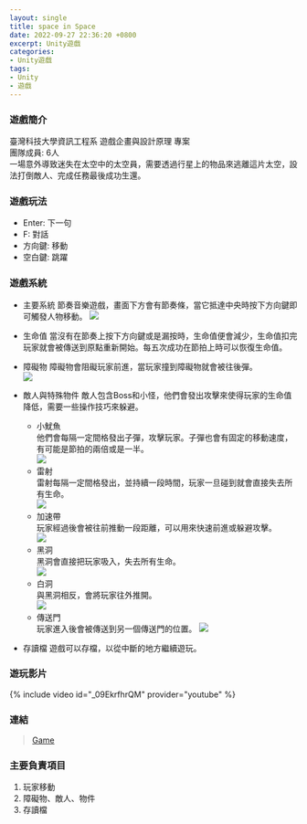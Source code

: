 ```yaml
---
layout: single
title: space in Space
date: 2022-09-27 22:36:20 +0800
excerpt: Unity遊戲
categories:
- Unity遊戲
tags:
- Unity
- 遊戲
---
```


### 遊戲簡介 
臺灣科技大學資訊工程系 遊戲企畫與設計原理 專案  
團隊成員: 6人  
一場意外導致迷失在太空中的太空員，需要透過行星上的物品來逃離這片太空，設法打倒敵人、完成任務最後成功生還。

### 遊戲玩法  
* Enter: 下一句  
* F: 對話  
* 方向鍵: 移動  
* 空白鍵: 跳躍

### 遊戲系統
* 主要系統
節奏音樂遊戲，畫面下方會有節奏條，當它抵達中央時按下方向鍵即可觸發人物移動。
![](/assets/imgs/Unity/spaceInSpace/Main.jpg)
* 生命值
當沒有在節奏上按下方向鍵或是漏按時，生命值便會減少，生命值扣完玩家就會被傳送到原點重新開始。每五次成功在節拍上時可以恢復生命值。
* 障礙物
障礙物會阻礙玩家前進，當玩家撞到障礙物就會被往後彈。  
![](/assets/imgs/Unity/spaceInSpace/Obstacles.jpg)
* 敵人與特殊物件 
敵人包含Boss和小怪，他們會發出攻擊來使得玩家的生命值降低，需要一些操作技巧來躲避。
    * 小魷魚  
    他們會每隔一定間格發出子彈，攻擊玩家。子彈也會有固定的移動速度，有可能是節拍的兩倍或是一半。  
    ![](/assets/imgs/Unity/spaceInSpace/Enemy.jpg)
    * 雷射  
    雷射每隔一定間格發出，並持續一段時間，玩家一旦碰到就會直接失去所有生命。  
    ![](/assets/imgs/Unity/spaceInSpace/Lazer.jpg)
    * 加速帶  
    玩家經過後會被往前推動一段距離，可以用來快速前進或躲避攻擊。  
    ![](/assets/imgs/Unity/spaceInSpace/Speed.jpg)
    * 黑洞  
    黑洞會直接把玩家吸入，失去所有生命。    
    ![](/assets/imgs/Unity/spaceInSpace/Black.jpg)
    * 白洞  
    與黑洞相反，會將玩家往外推開。  
    ![](/assets/imgs/Unity/spaceInSpace/White.jpg)
    * 傳送門  
    玩家進入後會被傳送到另一個傳送門的位置。 
    ![](/assets/imgs/Unity/spaceInSpace/Tele.jpg)

* 存讀檔
遊戲可以存檔，以從中斷的地方繼續遊玩。

### 遊玩影片
{% include video id="_09EkrfhrQM" provider="youtube" %}

### 連結  
> [Game](https://drive.google.com/drive/folders/1jzYNt_xk2yRsRwoIykv2MM4kn1xZdInk?usp=sharing)

### 主要負責項目
1. 玩家移動
2. 障礙物、敵人、物件
3. 存讀檔